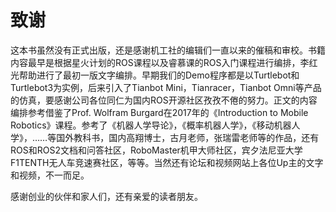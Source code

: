 # 致谢

这本书虽然没有正式出版，还是感谢机工社的编辑们一直以来的催稿和审校。书籍内容最早是根据星火计划的ROS课程以及睿慕课的ROS入门课程进行编排，李红光帮助进行了最初一版文字编排。早期我们的Demo程序都是以Turtlebot和Turtlebot3为实例，后来引入了Tianbot Mini，Tianracer，Tianbot Omni等产品的仿真，要感谢公司各位同仁为国内ROS开源社区孜孜不倦的努力。正文的内容编排参考借鉴了Prof. Wolfram Burgard在2017年的《Introduction to Mobile Robotics》课程。参考了《机器人学导论》，《概率机器人学》，《移动机器人学》，……等国外教科书，国内高翔博士，古月老师，张瑞雷老师等的作品，还有ROS和ROS2文档和问答社区，RoboMaster机甲大师社区，宾夕法尼亚大学F1TENTH无人车竞速赛社区，等等。当然还有论坛和视频网站上各位Up主的文字和视频，不一而足。

感谢创业的伙伴和家人们，还有亲爱的读者朋友。
